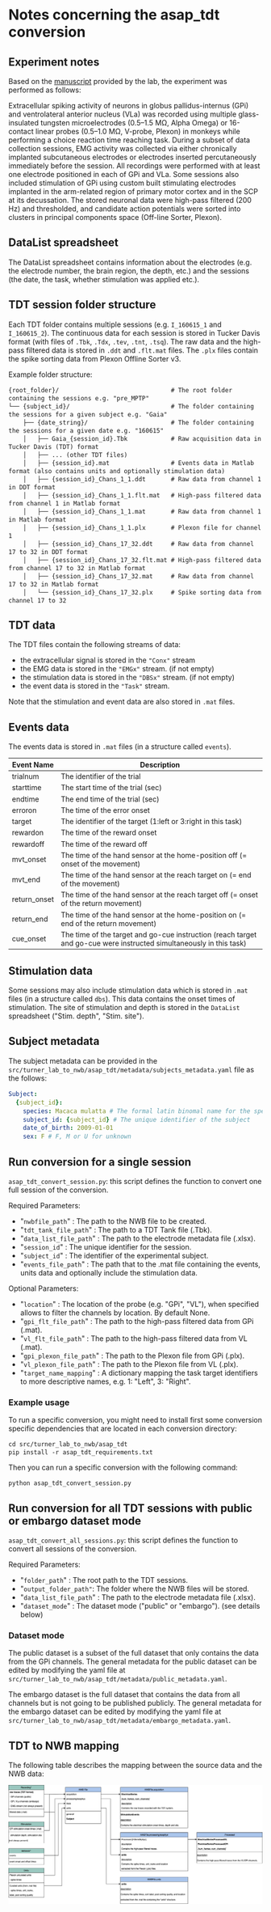 # Notes concerning the asap_tdt conversion

## Experiment notes

Based on the [manuscript](https://journals.plos.org/plosbiology/article?id=10.1371/journal.pbio.3000829) provided by the lab, the experiment was performed as follows:

Extracellular spiking activity of neurons in globus pallidus-internus (GPi) and ventrolateral anterior nucleus (VLa) was recorded using multiple glass-insulated tungsten microelectrodes (0.5–1.5 MΩ, Alpha Omega)
or 16-contact linear probes (0.5–1.0 MΩ, V-probe, Plexon) in monkeys while performing a choice reaction time reaching task.
During a subset of data collection sessions, EMG activity was collected via either chronically implanted subcutaneous electrodes or electrodes inserted percutaneously immediately before the session.
All recordings were performed with at least one electrode positioned in each of GPi and VLa.
Some sessions also included stimulation of GPi using custom built stimulating electrodes implanted in the arm-related region of primary motor cortex and in the SCP at its decussation.
The stored neuronal data were high-pass filtered (200 Hz) and thresholded, and candidate action potentials were sorted into clusters in principal components space (Off-line Sorter, Plexon).

## DataList spreadsheet

The DataList spreadsheet contains information about the electrodes (e.g. the electrode number, the brain region, the depth, etc.)
and the sessions (the date, the task, whether stimulation was applied etc.).

## TDT session folder structure

Each TDT folder contains multiple sessions (e.g. `I_160615_1` and `I_160615_2`).
The continuous data for each session is stored in Tucker Davis format (with files of `.Tbk`, `.Tdx`, `.tev`, `.tnt`, `.tsq`). The raw data and the high-pass filtered data
is stored in `.ddt` and `.flt.mat` files. The `.plx` files contain the spike sorting data from Plexon Offline Sorter v3.

Example folder structure:

    {root_folder}/                               # The root folder containing the sessions e.g. "pre_MPTP"
    └── {subject_id}/                            # The folder containing the sessions for a given subject e.g. "Gaia"
        ├── {date_string}/                       # The folder containing the sessions for a given date e.g. "160615"
        │   ├── Gaia_{session_id}.Tbk            # Raw acquisition data in Tucker Davis (TDT) format
        │   ├── ... (other TDT files)
        │   ├── {session_id}.mat                 # Events data in Matlab format (also contains units and optionally stimulation data)
        │   ├── {session_id}_Chans_1_1.ddt       # Raw data from channel 1 in DDT format
        │   ├── {session_id}_Chans_1_1.flt.mat   # High-pass filtered data from channel 1 in Matlab format
        │   ├── {session_id}_Chans_1_1.mat       # Raw data from channel 1 in Matlab format
        │   ├── {session_id}_Chans_1_1.plx       # Plexon file for channel 1
        │   ├── {session_id}_Chans_17_32.ddt     # Raw data from channel 17 to 32 in DDT format
        │   ├── {session_id}_Chans_17_32.flt.mat # High-pass filtered data from channel 17 to 32 in Matlab format
        │   ├── {session_id}_Chans_17_32.mat     # Raw data from channel 17 to 32 in Matlab format
        │   └── {session_id}_Chans_17_32.plx     # Spike sorting data from channel 17 to 32

## TDT data

The TDT files contain the following streams of data:
- the extracellular signal is stored in the `"Conx"` stream
- the EMG data is stored in the `"EMGx"` stream. (if not empty)
- the stimulation data is stored in the `"DBSx"` stream. (if not empty)
- the event data is stored in the `"Task"` stream.

Note that the stimulation and event data are also stored in `.mat` files.

## Events data

The events data is stored in `.mat` files (in a structure called `events`).

| Event Name   | Description   |
|--------------|---------------|
| trialnum     | The identifier of the trial |
| starttime    | The start time of the trial (sec) |
| endtime      | The end time of the trial (sec) |
| erroron      | The time of the error onset |
| target       | The identifier of the target (1:left or 3:right in this task) |
| rewardon     | The time of the reward onset |
| rewardoff    | The time of the reward off |
| mvt_onset    | The time of the hand sensor at the home-position off (= onset of the movement) |
| mvt_end      | The time of the hand sensor at the reach target on (= end of the movement) |
| return_onset | The time of the hand sensor at the reach target off (= onset of the return movement) |
| return_end   | The time of the hand sensor at the home-position on (= end of the return movement) |
| cue_onset    | The time of the target and go-cue instruction (reach target and go-cue were instructed simultaneously in this task) |

## Stimulation data

Some sessions may also include stimulation data which is stored in `.mat` files (in a structure called `dbs`).
This data contains the onset times of stimulation. The site of stimulation and depth is stored in the `DataList` spreadsheet ("Stim. depth", "Stim. site").

## Subject metadata

The subject metadata can be provided in the `src/turner_lab_to_nwb/asap_tdt/metadata/subjects_metadata.yaml` file as the follows:

```yaml
Subject:
  {subject_id}:
    species: Macaca mulatta # The formal latin binomal name for the species of the subject
    subject_id: {subject_id} # The unique identifier of the subject
    date_of_birth: 2009-01-01
    sex: F # F, M or U for unknown
```

## Run conversion for a single session

`asap_tdt_convert_session.py`: this script defines the function to convert one full session of the conversion.

Required Parameters:

- "`nwbfile_path`" : The path to the NWB file to be created.
- "`tdt_tank_file_path`" : The path to a TDT Tank file (.Tbk).
- "`data_list_file_path`" : The path to the electrode metadata file (.xlsx).
- "`session_id`" : The unique identifier for the session.
- "`subject_id`" : The identifier of the experimental subject.
- "`events_file_path`" : The path that to the .mat file containing the events, units data and optionally include the stimulation data.

Optional Parameters:

- "`location`" : The location of the probe (e.g. "GPi", "VL"), when specified allows to filter the channels by location. By default None.
- "`gpi_flt_file_path`" :  The path to the high-pass filtered data from GPi (.mat).
- "`vl_flt_file_path`" : The path to the high-pass filtered data from VL (.mat).
- "`gpi_plexon_file_path`" : The path to the Plexon file from GPi (.plx).
- "`vl_plexon_file_path`" : The path to the Plexon file from VL (.plx).
- "`target_name_mapping`" : A dictionary mapping the task target identifiers to more descriptive names, e.g. 1: "Left", 3: "Right".

### Example usage

To run a specific conversion, you might need to install first some conversion specific dependencies that are located in each conversion directory:
```
cd src/turner_lab_to_nwb/asap_tdt
pip install -r asap_tdt_requirements.txt
```
Then you can run a specific conversion with the following command:
```
python asap_tdt_convert_session.py
```

## Run conversion for all TDT sessions with public or embargo dataset mode

`asap_tdt_convert_all_sessions.py`: this script defines the function to convert all sessions of the conversion.

Required Parameters:
- "`folder_path`" : The root path to the TDT sessions.
- "`output_folder_path"`: The folder where the NWB files will be stored.
- "`data_list_file_path`" : The path to the electrode metadata file (.xlsx).
- "`dataset_mode`" : The dataset mode ("public" or "embargo"). (see details below)

### Dataset mode

The public dataset is a subset of the full dataset that only contains the data from the GPi channels.
The general metadata for the public dataset can be edited by modifying the yaml file at `src/turner_lab_to_nwb/asap_tdt/metadata/public_metadata.yaml`.

The embargo dataset is the full dataset that contains the data from all channels but is not going to be published publicly.
The general metadata for the embargo dataset can be edited by modifying the yaml file at `src/turner_lab_to_nwb/asap_tdt/metadata/embargo_metadata.yaml`.

## TDT to NWB mapping

The following table describes the mapping between the source data and the NWB data:

![Alt text](asap_tdt_uml.png)
